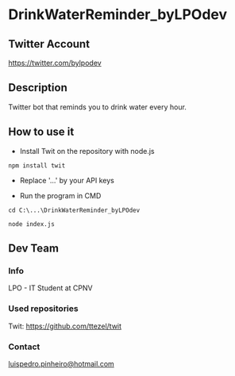 # DrinkWaterReminder_byLPOdev

## Twitter Account
https://twitter.com/bylpodev

## Description
Twitter bot that reminds you to drink water every hour.

## How to use it
- Install Twit on the repository with node.js
```shell
npm install twit
```
- Replace '...' by your API keys

- Run the program in CMD
```shell
cd C:\...\DrinkWaterReminder_byLPOdev
```

```shell
node index.js
```

## Dev Team
### Info
LPO - IT Student at CPNV

### Used repositories
Twit: https://github.com/ttezel/twit

### Contact
luispedro.pinheiro@hotmail.com
